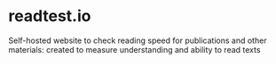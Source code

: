 # readtest.io
Self-hosted website to check reading speed for publications and other materials: created to measure understanding and ability to read texts

